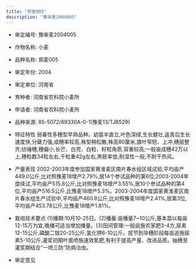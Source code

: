 ```yaml
---
title: "郑麦005"
description: "豫审麦2004005"
---
```

* 审定编号:  豫审麦2004005

*  作物名称:  小麦

*  品种名称:  郑麦005

*  审定年份:  2004

*  审定单位:  河南省

* 育种者:  河南省农科院小麦所

*  申请者:  河南省农科院小麦所

*  品种来源:  85-5072/89330A-0-1(豫麦13/TJB529)

*  特征特性
弱春性多穗型早熟品种。幼苗半直立,叶色深绿,生长健壮,返青后生长速度快,分蘖力强,成穗率较高,株型稍松散,株高80厘米,旗叶窄短、上冲,穗层整齐;纺锤穗,穗偏小,长芒、白壳、白粒、籽粒角质,容重较高;一般亩成穗42万以上,穗粒数34粒左右,千粒重42g左右,黑胚率低;耐湿性一般,不耐干热风。

*  产量表现
2002-2003年度参加国家黄淮麦区南片春水组区域试验,平均亩产449.0公斤,比对照豫麦18增产2.79%,居14个参试品种的第6位;2003-2004年度续试,平均亩产515.8公斤,比对照豫麦18增产3.55%,居10个参试品种的第4位,平均亩产516.5公斤,比豫麦18增产5.3%。2003-2004年度国家黄淮麦区南片春水组生产试验中,平均亩产460.8公斤,比对照豫麦18增产2.41%,居第3位,平均亩产453.78公斤,比豫麦18增产1.81%。

*  栽培技术要点
(1)播期:10月10-25日。(2)播量:亩播量7~10公斤,基本苗以每亩12-15万为宜,晚播可适当增加播量。(3)田间管理:一般亩施农家肥3-4方,尿素12-15公斤,磷酸二铵20-25公斤,氯化钾6-10公斤。拔节到孕穗阶段每亩追施尿素5-10公斤,灌浆初期叶面喷施速效氮肥,有利于提高产量、改进品质。抽穗至灌浆期结合“一喷三防”防病治虫。

*  审定意见


